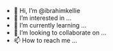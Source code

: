 - 👋 Hi, I’m @ibrahimkellie
- 👀 I’m interested in ...
- 🌱 I’m currently learning ...
- 💞️ I’m looking to collaborate on ...
- 📫 How to reach me ...

<!---
ibrahimkellie/ibrahimkellie is a ✨ special ✨ repository because its `README.md` (this file) appears on your GitHub profile.
You can click the Preview link to take a look at your changes.
--->
